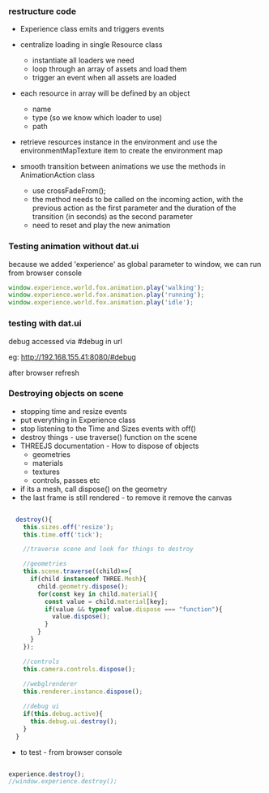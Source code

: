 ### restructure code

- Experience class emits and triggers events 
- centralize loading in single Resource class
    - instantiate all loaders we need
    - loop through an array of assets and load them
    - trigger an event when all assets are loaded
- each resource in array will be defined by an object
    - name
    - type (so we know which loader to use)
    - path 
- retrieve resources instance in the environment and use the environmentMapTexture item to create the environment map

- smooth transition between animations we use the methods in AnimationAction class
    - use crossFadeFrom();
    - the method needs to be called on the incoming action, with the previous action as the first parameter and the duration of the transition (in seconds) as the second parameter
    - need to reset and play the new animation

### Testing animation without dat.ui
because we added 'experience' as global parameter to window, we can run from browser console

```js
window.experience.world.fox.animation.play('walking');
window.experience.world.fox.animation.play('running');
window.experience.world.fox.animation.play('idle');
```

### testing with dat.ui
debug accessed via #debug in url

eg: http://192.168.155.41:8080/#debug 

after browser refresh

### Destroying objects on scene
- stopping time and resize events
- put everything in Experience class
- stop listening to the Time and Sizes events with off()
- destroy things - use traverse() function on the scene 
- THREEJS documentation - How to dispose of objects
    - geometries
    - materials
    - textures
    - controls, passes etc
- if its a mesh, call dispose() on the geometry
- the last frame is still rendered - to remove it remove the canvas

```js

  destroy(){
    this.sizes.off('resize');
    this.time.off('tick');

    //traverse scene and look for things to destroy

    //geometries
    this.scene.traverse((child)=>{
      if(child instanceof THREE.Mesh){
        child.geometry.dispose();
        for(const key in child.material){
          const value = child.material[key];
          if(value && typeof value.dispose === "function"){
            value.dispose();
          }
        }
      }
    });

    //controls
    this.camera.controls.dispose();
    
    //webglrenderer
    this.renderer.instance.dispose();

    //debug ui
    if(this.debug.active){
      this.debug.ui.destroy();
    }
  } 

```
- to test - from browser console
```js

experience.destroy(); 
//window.experience.destroy();

```